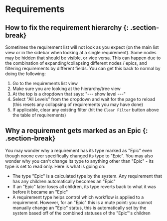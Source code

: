 # Requirements

## How to fix the requirement hierarchy {: .section-break}
Sometimes the requirement list will not look as you expect (on the main list view or in the sidebar when looking at a single requirement). Some nodes may be hidden that should be visible, or vice versa. This can happen due to the combination of expanding/collapsing different nodes / epics, and filtering requirements by different fields. You can get this back to normal by doing the following:

1. Go to the requirements list view
2. Make sure you are looking at the hierarchy/tree view
3. At the top is a dropdown that says: "--- show level ---"
4. Select "All Levels" from the dropdown and wait for the page to reload (this resets any collapsing of requirements you may have done)
5. If applicable, clear any existing filter (hit the `Clear Filter` button above the table of requirements)

## Why a requirement gets marked as an Epic {: .section-break}
You may wonder why a requirement has its type marked as "Epic" even though noone ever specifically changed its type to "Epic". You may also wonder why you can't change its type to anything other than "Epic" - its type is set to read only. Here is what is going on:

- The type "Epic" is a calculated type by the system. Any requirement that has any children automatically becomes an "Epic"
- If an "Epic" later loses all children, its type reverts back to what it was before it became an "Epic" 
- A requirement type helps control which workflow is applied to a requirement. However, for an "Epic" this is a mute point: you cannot manually change an "Epic" status, this is automatically set by the system based off of the combined statuses of the "Epic"'s children